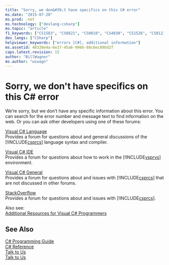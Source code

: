 ```yaml
---
title: "Sorry, we don&#39;t have specifics on this C# error"
ms.date: "2015-07-20"
ms.prod: .net
ms.technology: ["devlang-csharp"]
ms.topic: "article"
f1_keywords: ["CS1583", "CS0821", "CS0010", "CS4030", "CS1526", "CS0121", "CS0729", "CS0156", "CS1934", "CS0145", "CS1648", "CS2035", "CS0081", "CS1661", "CS1684", "CS0444", "CS1585", "CS0100", "CS0609", "CS1988", "CS3015", "CS0013", "CS1021", "CS0839", "CS0516", "CS1646", "CS0619", "CS0253", "CS0080", "CS4035", "CS2034", "CS2013", "CS0582", "CS0842", "CS0264", "CS0175", "CS0572", "CS0725", "CS1597", "CS1604", "CS0509", "CS0274", "CS0831", "CS0139", "CS0022", "CS0406", "CS0250", "CS0612", "CS1732", "CS2023", "CS1992", "CS0138", "CS0596", "CS0411", "CS1951", "CS3014", "CS0704", "CS3006", "CS0538", "CS1624", "CS1594", "CS0662", "CS0105", "CS0836", "CS0629", "CS0213", "CS0206", "CS0726", "CS0101", "CS0468", "CS1709", "CS0551", "CS0690", "CS0058", "CS0211", "CS0455", "CS1657", "CS0710", "CS0021", "CS1592", "CS1569", "CS1106", "CS1043", "CS1938", "CS0758", "CS1059", "CS1587", "CS0648", "CS0136", "CS4004", "CS0242", "CS1917", "CS1715", "CS0811", "CS0447", "CS0711", "CS0763", "CS0540", "CS1038", "CS0737", "CS1547", "CS1984", "CS1730", "CS0230", "CS0443", "CS0410", "CS0402", "CS0815", "CS1635", "CS0077", "CS0442", "CS0677", "CS0009", "CS0078", "CS0107", "CS0217", "CS1027", "CS1044", "CS1013", "CS1998", "CS1689", "CS0717", "CS0183", "CS0267", "CS1615", "CS1631", "CS0473", "CS4021", "CS4023", "CS1518", "CS1647", "CS0657", "CS0076", "CS0683", "CS0026", "CS1507", "CS0215", "CS1513", "CS1037", "CS0807", "CS0573", "CS0208", "CS1553", "CS0031", "CS0167", "CS1920", "CS0280", "CS0524", "CS1682", "CS0169", "CS0131", "CS1504", "CS1664", "CS1952", "CS0669", "CS2017", "CS0005", "CS0053", "CS3011", "CS1562", "CS0164", "CS1556", "CS0800", "CS0463", "CS0191", "CS0111", "CS0838", "CS1573", "CS1613", "CS1912", "CS0743", "CS2016", "CS0315", "CS1609", "CS1102", "CS0011", "CS1057", "CS0144", "CS1985", "CS0060", "CS1643", "CS0611", "CS0030", "CS0766", "CS3024", "CS3008", "CS1702", "CS0436", "CS0720", "CS0617", "CS0157", "CS1529", "CS4008", "CS1017", "CS1022", "CS3001", "CS2029", "CS0190", "CS3000", "CS1557", "CS0568", "CS0148", "CS0699", "CS0832", "CS1514", "CS0621", "CS0747", "cs1725", "CS0112", "CS1627", "CS0706", "CS0755", "CS0214", "CS1511", "CS1954", "CS1109", "CS0666", "CS1605", "CS0218", "CS0746", "CS2030", "CS1654", "CS2020", "CS0307", "CS1669", "CS1670", "CS1530", "CS0110", "CS0435", "CS0070", "CS0241", "CS0508", "CS1681", "CS0419", "CS1100", "CS0802", "CS0314", "CS0578", "CS1993", "CS0576", "CS1617", "CS0808", "CS1011", "CS0225", "CS9073", "CS1040", "CS0633", "CS0119", "CS1563", "CS0818", "CS1680", "CS0762", "CS0620", "CS1618", "CS0664", "CS1551", "CS0765", "CS0025", "CS0305", "CS1649", "CS0756", "CS0003", "CS1959", "CS0820", "CS3023", "CS0668", "CS0728", "CS3012", "CS0221", "CS0219", "CS0068", "CS0451", "CS1509", "CS0588", "CS2031", "CS0809", "CS0216", "CS1903", "CS0464", "CS0449", "CS1533", "CS1911", "CS0404", "CS0154", "CS0450", "CS1636", "CS1622", "CS0458", "CS0023", "CS0744", "CS0114", "CS0248", "CS1508", "CS0161", "CS0636", "CS4033", "CS0824", "CS4024", "CS1633", "CS0736", "CS1056", "CS1202", "CS3018", "CS0550", "CS0752", "CS1918", "CS1688", "CS0067", "CS1028", "CS2026", "CS1110", "CS1955", "CS0722", "CS0542", "CS1645", "CS0748", "CS1014", "CS1665", "CS0470", "CS1601", "CS0127", "CS0426", "CS0432", "CS0014", "CS0546", "CS0236", "CS2005", "CS0056", "CS1008", "CS0244", "CS1947", "CS4036", "CS0254", "CS0132", "CS1549", "CS0844", "CS1002", "CS1712", "CS3019", "CS0109", "CS1949", "CS1584", "CS0268", "CS0043", "CS0692", "CS0184", "CS0069", "CS4007", "CS0515", "CS1623", "CS1930", "CS0503", "CS1989", "CS1940", "CS1025", "CS1630", "CS1101", "CS1560", "CS1687", "CS1667", "CS0249", "CS2038", "CS0255", "CS0407", "CS1099", "CS0723", "CS0153", "CS0835", "CS0537", "CS1914", "CS0601", "CS1900", "CS0554", "CS1671", "CS1041", "CS0665", "CS0150", "CS1773", "CS1016", "CS0505", "CS0409", "CS0694", "CS0698", "CS0528", "CS2036", "CS1666", "CS0564", "CS0687", "CS0822", "CS0502", "CS0718", "CS0160", "CS1710", "CS4013", "CS1731", "CS1012", "CS0238", "CS0548", "CS0423", "CS1571", "CS0027", "CS0102", "CS2024", "CS0434", "CS1521", "CS0422", "CS0140", "CS0674", "CS0418", "CS0209", "CS1909", "CS1113", "CS0713", "CS0065", "CS0205", "CS0018", "CS0170", "CS1034", "CS2027", "CS0020", "CS1103", "CS0544", "CS1111", "CS1651", "CS0054", "CS0457", "CS0730", "CS0117", "CS3002", "CS1035", "CS0533", "CS4018", "CS0539", "CS0308", "CS1719", "CS0567", "CS1676", "CS0276", "CS0462", "CS0192", "CS0742", "CS0262", "CS0569", "CS0684", "CS1537", "CS1723", "CS0547", "CS1928", "CS0719", "CS4029", "CS1578", "CS1586", "CS1527", "CS3005", "CS0075", "CS0501", "CS1611", "CS0104", "CS2014", "CS0196", "CS0198", "CS0757", "CS1660", "CS1986", "CS1626", "CS0587", "CS1619", "CS1990", "CS0226", "CS1039", "CS0685", "CS0452", "CS0459", "CS0644", "CS0555", "CS0520", "CS1023", "CS0635", "CS0806", "CS0642", "CS4016", "CS0557", "CS0682", "CS1105", "CS2001", "CS2021", "CS0647", "CS0074", "CS4003", "CS1515", "CS1663", "CS0128", "CS1707", "CS1996", "CS0558", "CS1593", "CS0152", "CS0527", "CS0667", "CS1020", "CS1004", "CS1711", "CS1632", "CS1937", "CS1910", "CS0204", "CS0012", "CS0471", "CS0438", "CS0828", "CS1662", "CS0715", "CS0251", "CS4034", "CS0040", "CS1589", "CS0645", "CS0135", "CS0133", "CS0673", "CS0155", "CS1522", "CS0283", "CS1939", "CS0586", "CS0658", "CS1932", "CS9074", "CS0841", "CS1668", "CS0017", "CS1641", "CS1695", "CS1678", "CS3021", "CS4020", "CS0585", "CS0761", "CS0529", "CS0275", "CS0534", "CS1555", "CS1718", "CS0149", "CS1931", "CS0403", "CS1983", "CS0837", "CS0695", "CS0282", "CS1638", "CS1581", "CS0583", "CS1698", "CS0313", "CS0448", "CS0456", "CS0641", "CS3022", "CS1677", "CS0186", "CS2015", "CS0460", "CS0416", "CS4027", "CS2002", "CS0002", "CS0171", "CS0804", "CS0061", "CS1541", "CS0212", "CS1913", "CS1588", "CS0143", "CS0265", "CS0439", "CS0553", "CS2033", "CS1714", "CS0316", "CS0716", "CS0637", "CS0437", "CS0623", "CS0415", "CS0272", "CS0562", "CS0708", "CS0453", "CS2019", "CS0670", "CS0577", "CS1032", "CS1003", "CS1945", "CS1566", "CS1637", "CS1944", "CS0424", "CS0177", "CS0224", "CS0714", "CS0622", "CS1015", "CS1679", "CS0073", "CS0035", "CS0672", "CS0231", "CS0701", "CS1727", "CS1628", "CS0610", "CS0220", "CS1055", "CS0200", "CS1200", "CS0405", "CS4028", "CS1925", "CS1717", "CS0312", "CS1503", "CS3017", "CS0575", "CS0193", "CS0146", "CS0535", "CS1520", "CS0454", "CS3027", "CS0472", "CS0734", "CS0400", "CS0721", "CS1574", "CS3004", "CS0228", "CS1558", "CS1030", "CS0688", "CS0428", "CS0649", "CS1997", "CS4010", "CS0655", "CS0661", "CS0041", "CS1908", "CS1953", "CS1642", "CS0008", "CS1528", "CS0059", "CS0531", "CS0197", "CS0271", "CS0678", "CS1675", "CS0180", "CS1634", "CS1559", "CS0182", "CS1692", "CS0663", "CS0210", "CS1542", "CS2003", "CS0584", "CS1608", "CS0652", "CS1510", "CS0042", "CS0202", "CS1010", "CS1902", "CS1958", "CS1697", "CS0541", "CS0037", "CS1639", "CS1696", "CS0113", "CS1570", "CS1733", "CS0261", "CS1031", "CS0306", "CS0441", "CS0469", "CS0590", "CS0559", "CS0764", "CS0263", "CS4005", "CS0526", "CS1554", "CS1948", "CS0753", "CS1525", "cs0735", "CS0709", "CS0626", "CS0172", "CS4001", "CS0072", "CS0803", "CS1524", "CS0653", "CS1686", "CS5000", "CS1706", "CS0162", "CS1033", "CS1108", "CS1024", "CS0412", "CS0278", "CS0549", "CS2006", "CS1625", "CS1722", "CS4025", "CS1994", "CS2012", "CS1517", "CS4011", "CS1104", "CS0805", "CS1655", "CS0239", "CS0245", "CS0602", "CS4026", "CS0281", "CS0247", "CS0739", "CS2022", "CS0681", "CS4022", "CS1572", "CS0252", "CS1713", "CS0646", "CS1673", "CS0079", "CS0659", "CS1724", "CS0174", "CS1203", "CS0514", "CS1650", "CS0754", "CS0733", "CS0440", "CS0833", "CS1621", "CS1957", "CS1672", "CS0257", "CS0425", "CS2011", "CS1991", "CS0727", "CS0660", "CS4015", "CS1728", "CS0401", "CS0431", "CS0556", "CS0277", "CS0825", "CS0126", "CS1606", "CS0712", "CS0055", "CS1922", "CS1580", "CS0227", "CS1036", "CS3026", "CS1545", "CS3016", "CS1950", "CS0738", "CS0625", "CS0179", "CS0513", "CS0118", "CS1575", "CS0801", "CS0628", "CS1590", "CS1534", "CS4006", "CS0525", "CS1007", "CS3013", "CS0176", "CS0594", "CS0543", "CS4017", "CS0243", "CS4032", "CS0759", "CS4031", "CS0819", "CS1201", "CS1577", "CS1599", "CS1906", "CS1561", "CS0745", "cs0472", "CS0522", "CS0159", "CS2008", "CS0574", "CS1995", "CS0082", "CS0751", "CS1935", "CS0500", "CS3010", "CS1629", "CS1565", "CS0506", "CS0517", "CS1107", "CS1536", "CS0599", "CS0689", "CS0036", "CS0693", "CS0591", "CS0028", "CS1929", "CS4019", "CS1552", "CS2007", "CS0750", "CS0158", "CS1576", "CS0004", "CS1720", "CS0430", "CS0066", "CS1620", "CS2018", "CS0185", "CS1694", "CS0273", "CS0631", "CS4012", "CS1927", "CS1512", "CS0466", "CS1600", "CS0724", "CS0414", "CS1535", "CS0643", "CS0199", "CS0279", "CS0057", "CS0589", "CS0656", "CS8038", "CS8132", "CS8136", "CS8137", "CS8139", "CS8156", "CS8168", "CS8172", "CS8179"]
dev_langs: ["CSharp"]
helpviewer_keywords: ["errors [C#], additional information"]
ms.assetid: 48320e4a-6e17-45a6-9966-88c6ec89bd2f
caps.latest.revision: 15
author: "BillWagner"
ms.author: "wiwagn"
---
```

# Sorry, we don&#39;t have specifics on this C# error
We’re sorry, but we don’t have any specific information about this error. You can search for the error number and message text to find information on the web. Or you can ask other developers using one of these forums:  
  
 [Visual C# Language](http://go.microsoft.com/fwlink/?LinkId=146921)  
 Provides a forum for questions about and general discussions of the [!INCLUDE[csprcs](~/includes/csprcs-md.md)] language syntax and compiler.  
  
 [Visual C# IDE](http://go.microsoft.com/fwlink/?LinkId=146922)  
 Provides a forum for questions about how to work in the [!INCLUDE[vsprvs](~/includes/vsprvs-md.md)] environment.  
  
 [Visual C# General](http://go.microsoft.com/fwlink/?LinkId=146920)  
 Provides a forum for questions about and issues with [!INCLUDE[csprcs](~/includes/csprcs-md.md)] that are not discussed in other forums.  
  
 [StackOverflow](http://stackoverflow.com/questions/tagged/c%23)  
 Provides a forum for questions about and issues with [!INCLUDE[csprcs](~/includes/csprcs-md.md)].  
  
 Also see:  
 [Additional Resources for Visual C# Programmers](../../csharp/getting-started/additional-resources.md)  
  
## See Also  
 [C# Programming Guide](../../csharp/programming-guide/index.md)   
 [C# Reference](../../csharp/language-reference/index.md)   
 [Talk to Us](/visualstudio/ide/talk-to-us)   
 [Talk to Us](/visualstudio/ide/talk-to-us)
